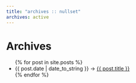 ```yaml
---
title: "archives :: nullset"
archives: active
---
```


# Archives

<ul class="archives">
{% for post in site.posts %}
  <li><span class="date">{{ post.date | date_to_string }}</span> &rarr; <a href="{{ post.url }}">{{ post.title }}</a></li>
{% endfor %}
</ul>
